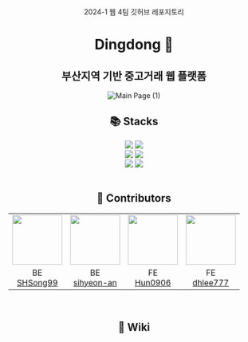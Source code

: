 
<div align=center>
2024-1 웹 4팀 깃허브 레포지토리

# Dingdong 🔔

## 부산지역 기반 중고거래 웹 플랫폼
![Main Page (1)](https://github.com/pknu-wap/Dingdong/assets/144617039/c40eb495-a4c9-41b4-80f1-3246b5a7728c)

</div>

<div align=center><h2>📚 Stacks</h2></div>

<div align=center> 
  <img src="https://img.shields.io/badge/React-61DAFB?style=for-the-badge&logo=react&logoColor=black"> 
  <img src="https://img.shields.io/badge/Spring-6DB33F?style=for-the-badge&logo=spring&logoColor=white">
  <br>
  
  <img src="https://img.shields.io/badge/notion-000000?style=for-the-badge&logo=notion&logoColor=white">
  <img src="https://img.shields.io/badge/discord-5865f2?style=for-the-badge&logo=discord&logoColor=white">
  <br>
  
  <img src="https://img.shields.io/badge/github-181717?style=for-the-badge&logo=github&logoColor=white">
  <img src="https://img.shields.io/badge/git-F05032?style=for-the-badge&logo=git&logoColor=white">
  <br>
</div>

<br>

<div align=center><h2>🐥 Contributors</h2></div>

<div align=center>
<table>
  <tr>
    <td align="center"><a href="https://github.com/SHSong99"><img src="https://avatars.githubusercontent.com/u/161740297?v=4" width="100px;" alt=""/>
    <td align="center"><a href="https://github.com/sihyeon-an"><img src="https://avatars.githubusercontent.com/u/144617039?v=4" width="100px;" alt=""/>
    <td align="center"><a href="https://github.com/Hun0906"><img src="https://avatars.githubusercontent.com/u/134472292?v=4" width="100px;" alt=""/>
    <td align="center"><a href="https://github.com/dhlee777"><img src="https://avatars.githubusercontent.com/u/117627976?v=4" width="100px;" alt=""/>
  </tr>
    <tr>
    <td align="center">BE<br><a href="https://github.com/SHSong99" title="Code">SHSong99</a></td>
    <td align="center">BE<br><a href="https://github.com/sihyeon-an" title="Code">sihyeon-an</a></td>
    <td align="center">FE<br><a href="https://github.com/Hun0906" title="Code">Hun0906</a></td>
    <td align="center">FE<br><a href="https://github.com/dhlee777" title="Code">dhlee777</a></td>
  </tr>
</table>
</div>

<br>

<div align=center><h2>📑 Wiki</h2></div>
